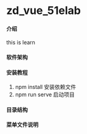 
# zd_vue_51elab

#### 介绍
this is learn

#### 软件架构


#### 安装教程

1.  npm install     安装依赖文件
2.  npm run serve     启动项目

#### 目录结构


#### 菜单文件说明




